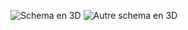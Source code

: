 ![Schema en 3D](https://cybele-lyon.fr/wp-content/uploads/2016/02/aretes-de-poisson-lyon.jpg)
![Autre schema en 3D](https://tribunedelyon.fr/wp-content/uploads/sites/5/2023/05/eg-vue-aretes-de-poisson-tronchere-cottet-rattache-au-service-archeologique-de-la-ville-de-lyon-1024x451.jpg)

